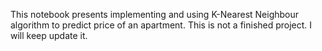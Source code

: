 
This notebook presents implementing and using K-Nearest Neighbour algorithm to predict price of an apartment.
This is not a finished project.  I will keep update it. 
